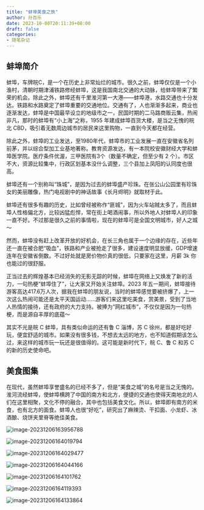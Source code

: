 ```yaml
---
title: "蚌埠美食之旅"
author: 孙百乐
date: 2023-10-08T20:11:39+08:00
draft: false
categories: 
- 随笔杂记
---
```


## 蚌埠简介

蚌埠，车牌皖C，是一个在历史上非常灿烂的城市。很久之前，蚌埠仅仅是一个小渔村，清朝时期津浦铁路修经蚌埠，这是我国南北交通的大动脉，给蚌埠带来了繁荣的机会。除此之外，蚌埠还有千里淮河第一大港——蚌埠港，水路交通也十分发达。铁路和水路奠定了蚌埠重要的交通地位。交通有了，人也渐渐多起来，商业也逐渐发达，蚌埠是中国最早设立的地级市之一，民国时期的二马路商贩云集，热闹非凡，那时的蚌埠有“小上海”之称，1955 年建成蚌埠百货大楼，是当之无愧的皖北 CBD，吸引着无数周边城市的居民来这里购物，一直到今天都在经营。

除此之外，蚌埠的工业发达，至1980年代，蚌埠市的工业发展一直在安徽省名列前茅，并以综合型加工业基地著称。教育资源发达，有一本院校安徽财经大学和蚌埠医学院。医疗条件优渥，三甲医院有3个（数量不确定，但至少有 2 个）。市区不大，资源比较集中，行政区划基本没什么调整，三个县加上凤阳的认同度也很高。

蚌埠还有一个别称叫“珠城”，是因为过去的蚌埠盛产珍珠。在张公山公园里有珍珠女的美丽雕像，热门电视剧中的神话故事《长月烬明》就取材于此。

蚌埠还有很多有趣的历史，比如曾经被称作“匪城”，因为火车站贼太多了，而且蚌埠人性格偏北方，比较凶猛彪悍，常在街上喝酒闹事，所以外地人对蚌埠人的印象一直不好。不过那是很久之前的事情啦，现在的蚌埠可是全国文明城市，好人之城～

然而，蚌埠没有赶上改革开放的好机会，在长三角也属于一个边缘的存在，近些年还一直在被合肥“吸血”，铁路和产业被抢走了很多，建设速度明显放缓，GDP增速连年在安徽省倒数。不过好处就是房价物价真的很低，只要家在这里，月薪 3k 你也能过的很舒服。

正当过去的辉煌基本已经消失的无影无踪的时候，蚌埠在网络上又焕发了新的活力，一句热梗“蚌埠住了”，让大家又开始关注蚌埠。2023 年五一期间，蚌埠接待游客高达417.6万人次，据我在蚌埠的朋友说，当时的蚌埠感觉要被挤爆了，上一次这么热闹可能还是太平天国运动......游客们来这里吃美食，赏美景，受到了当地人热情的接待，还有政府的大力支持。被捧为“网红城市”，不仅仅是因为一句热梗，而是源自丰厚的底蕴～

其实不光是皖 C 蚌埠，具有类似命运的还有鲁 C 淄博，苏 C 徐州，都是好吃好玩，便宜舒适的城市。如果没有很多钱，不想去太远的地方，也不知道假期该怎么过，来这样的城市玩一玩还是很值得的。这可能是新时代下，皖 C、鲁 C 和苏 C 的新的历史使命吧。

## 美食图集

在现代，虽然蚌埠享誉盛名的已经不多了，但是“美食之城”的名号是当之无愧的。淮河流经蚌埠，使蚌埠横跨了中国的南方和北方，便捷的交通也使得天南地北的人们在这里相聚，文化不停的融合，其中也包括美食文化。所以，蚌埠即有南方的米食，也有北方的面食。蚌埠人也很“好吃”，研究出了麻辣烫、干扣面、小龙虾、冰酒酿、烧饼夹里脊等绝佳美食。

![image-20231206163956788](https://myblog-1257298572.cos.ap-shanghai.myqcloud.com/img/image-20231206163956788.png)

![image-20231206164019794](https://myblog-1257298572.cos.ap-shanghai.myqcloud.com/img/image-20231206164019794.png)

![image-20231206164029477](https://myblog-1257298572.cos.ap-shanghai.myqcloud.com/img/image-20231206164029477.png)

![image-20231206164044166](https://myblog-1257298572.cos.ap-shanghai.myqcloud.com/img/image-20231206164044166.png)

![image-20231206164101762](https://myblog-1257298572.cos.ap-shanghai.myqcloud.com/img/image-20231206164101762.png)

![image-20231206164119393](https://myblog-1257298572.cos.ap-shanghai.myqcloud.com/img/image-20231206164119393.png)

![image-20231206164133864](https://myblog-1257298572.cos.ap-shanghai.myqcloud.com/img/image-20231206164133864.png)
